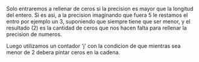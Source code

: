 Solo entraremos a rellenar de ceros si la precision es mayor que la longitud del entero. Si es asi, a la precision imaginando que fuera 5 le restamos el entro por ejemplo un 3, suponiendo que siempre tiene que ser menor, y el resultado (2) es la cantidad de ceros que nos hacen falta para rellenar la precision de numeros.

Luego utilizamos un contador 'j' con la condicion de que mientras sea menor de 2 debera pintar ceros en la cadena.
